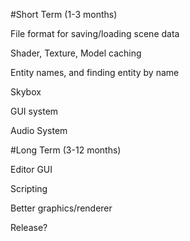 #Short Term (1-3 months)

File format for saving/loading scene data

Shader, Texture, Model caching

Entity names, and finding entity by name

Skybox

GUI system

Audio System


#Long Term (3-12 months)

Editor GUI

Scripting

Better graphics/renderer

Release?
